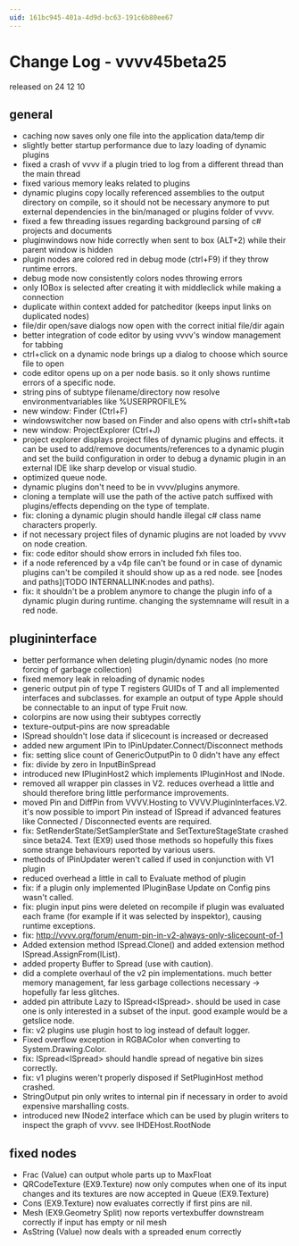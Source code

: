 ```yaml
---
uid: 161bc945-401a-4d9d-bc63-191c6b80ee67
---
```


# Change Log - vvvv45beta25
released on 24 12 10  
## general
* caching now saves only one file into the application data/temp dir  
* slightly better startup performance due to lazy loading of dynamic plugins  
* fixed a crash of vvvv if a plugin tried to log from a different thread than the main thread  
* fixed various memory leaks related to plugins  
* dynamic plugins copy locally referenced assemblies to the output directory on compile, so it should not be necessary anymore to put external dependencies in the bin/managed or plugins folder of vvvv.  
* fixed a few threading issues regarding background parsing of c# projects and documents  
* pluginwindows now hide correctly when sent to box (ALT+2) while their parent window is hidden  
* plugin nodes are colored red in debug mode (ctrl+F9) if they throw runtime errors.  
* debug mode now consistently colors nodes throwing errors  
* only IOBox is selected after creating it with middleclick while making a connection  
* duplicate within context added for patcheditor (keeps input links on duplicated nodes)  
* file/dir open/save dialogs now open with the correct initial file/dir again  
* better integration of code editor by using vvvv's window management for tabbing  
* ctrl+click on a dynamic node brings up a dialog to choose which source file to open  
* code editor opens up on a per node basis. so it only shows runtime errors of a specific node.  
* string pins of subtype filename/directory now resolve environmentvariables like %USERPROFILE%  
* new window: Finder (Ctrl+F)  
* windowswitcher now based on Finder and also opens with ctrl+shift+tab  
* new window: ProjectExplorer (Ctrl+J)  
* project explorer displays project files of dynamic plugins and effects. it can be used to add/remove documents/references to a dynamic plugin and set the build configuration in order to debug a dynamic plugin in an external IDE like sharp develop or visual studio.  
* optimized queue node.  
* dynamic plugins don't need to be in vvvv/plugins anymore.  
* cloning a template will use the path of the active patch suffixed with plugins/effects depending on the type of template.  
* fix: cloning a dynamic plugin should handle illegal c# class name characters properly.  
* if not necessary project files of dynamic plugins are not loaded by vvvv on node creation.  
* fix: code editor should show errors in included fxh files too.  
* if a node referenced by a v4p file can't be found or in case of dynamic plugins can't be compiled it should show up as a red node. see [nodes and paths](TODO INTERNALLINK:nodes and paths).  
* fix: it shouldn't be a problem anymore to change the plugin info of a dynamic plugin during runtime. changing the systemname will result in a red node.  

## plugininterface
* better performance when deleting plugin/dynamic nodes (no more forcing of garbage collection)  
* fixed memory leak in reloading of dynamic nodes  
* generic output pin of type T registers GUIDs of T and all implemented interfaces and subclasses. for example an output of type Apple should be connectable to an input of type Fruit now.  
* colorpins are now using their subtypes correctly  
* texture-output-pins are now spreadable  
* ISpread<T> shouldn't lose data if slicecount is increased or decreased  
* added new argument IPin to IPinUpdater.Connect/Disconnect methods  
* fix: setting slice count of GenericOutputPin to 0 didn't have any effect  
* fix: divide by zero in InputBinSpread  
* introduced new IPluginHost2 which implements IPluginHost and INode.  
* removed all wrapper pin classes in V2. reduces overhead a little and should therefore bring little performance improvements.  
* moved Pin<T> and DiffPin<T> from VVVV.Hosting to VVVV.PluginInterfaces.V2. it's now possible to import Pin<T> instead of ISpread<T> if advanced features like Connected / Disconnected events are required.  
* fix: SetRenderState/SetSamplerState and SetTextureStageState crashed since beta24. <span class="node">Text (EX9)</span> used those methods so hopefully this fixes some strange behaviours reported by various users.  
* methods of IPinUpdater weren't called if used in conjunction with V1 plugin  
* reduced overhead a little in call to Evaluate method of plugin  
* fix: if a plugin only implemented IPluginBase Update on Config pins wasn't called.  
* fix: plugin input pins were deleted on recompile if plugin was evaluated each frame (for example if it was selected by inspektor), causing runtime exceptions.  
* fix: <a href="http://vvvv.org/forum/enum-pin-in-v2-always-only-slicecount-of-1" class="extURL" target="_blank">http://vvvv.org/forum/enum-pin-in-v2-always-only-slicecount-of-1</a>  
* Added extension method ISpread.Clone() and added extension method ISpread.AssignFrom<T>(IList<T>).  
* added property Buffer to Spread (use with caution).  
* did a complete overhaul of the v2 pin implementations. much better memory management, far less garbage collections necessary -> hopefully far less glitches.  
* added pin attribute Lazy to ISpread<ISpread<T>>. should be used in case one is only interested in a subset of the input. good example would be a getslice node.  
* fix: v2 plugins use plugin host to log instead of default logger.  
* Fixed overflow exception in RGBAColor when converting to System.Drawing.Color.  
* fix: ISpread<ISpread<T>> should handle spread of negative bin sizes correctly.  
* fix: v1 plugins weren't properly disposed if SetPluginHost method crashed.  
* StringOutput pin only writes to internal pin if necessary in order to avoid expensive marshalling costs.  
* introduced new INode2 interface which can be used by plugin writers to inspect the graph of vvvv. see IHDEHost.RootNode  

## fixed nodes
* <span class="node">Frac (Value)</span> can output whole parts up to MaxFloat  
* <span class="node">QRCodeTexture (EX9.Texture)</span> now only computes when one of its input changes and its textures are now accepted in Queue (EX9.Texture)  
* <span class="node">Cons (EX9.Texture)</span> now evaluates correctly if first pins are nil.  
* <span class="node">Mesh (EX9.Geometry Split)</span> now reports vertexbuffer downstream correctly if input has empty or nil mesh  
* <span class="node">AsString (Value)</span> now deals with a spreaded enum correctly